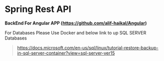 # Spring Rest API

**BackEnd For Angular APP (https://github.com/alif-haikal/Angular)**


For Databases Please Use Docker and below link to up SQL SERVER Databases
>https://docs.microsoft.com/en-us/sql/linux/tutorial-restore-backup-in-sql-server-container?view=sql-server-ver15

